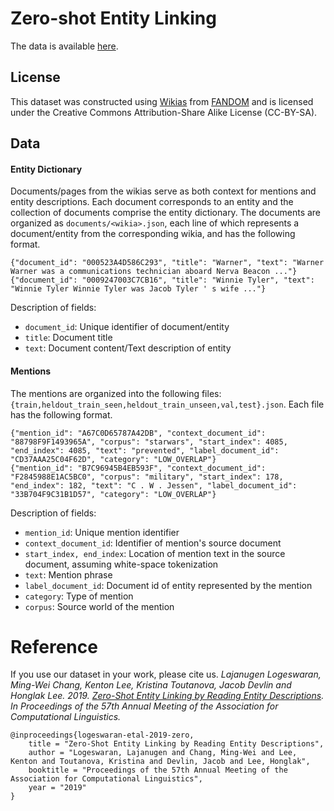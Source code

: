 # Zero-shot Entity Linking

The data is available [here](https://drive.google.com/file/d/1ZcKZ1is0VEkY9kNfPxIG19qEIqHE5LIO/view?usp=sharing). 

## License
This dataset was constructed using [Wikias](https://community.fandom.com/wiki/Hub:Big_wikis) from [FANDOM](fandom.com) and is licensed under the Creative Commons Attribution-Share Alike License (CC-BY-SA).

## Data 

#### Entity Dictionary
Documents/pages from the wikias serve as both context for mentions and entity descriptions. Each document corresponds to an entity and the collection of documents comprise the entity dictionary. The documents are organized as `documents/<wikia>.json`, each line of which represents a document/entity from the corresponding wikia, and has the following format.

```
{"document_id": "000523A4D586C293", "title": "Warner", "text": "Warner Warner was a communications technician aboard Nerva Beacon ..."}
{"document_id": "0009247003C7CB16", "title": "Winnie Tyler", "text": "Winnie Tyler Winnie Tyler was Jacob Tyler ' s wife ..."}
```
Description of fields:
* `document_id`: Unique identifier of document/entity
* `title`: Document title
* `text`: Document content/Text description of entity

#### Mentions
The mentions are organized into the following files: `{train,heldout_train_seen,heldout_train_unseen,val,test}.json`. Each file has the following format. 
```
{"mention_id": "A67C0D65787A42DB", "context_document_id": "88798F9F1493965A", "corpus": "starwars", "start_index": 4085, "end_index": 4085, "text": "prevented", "label_document_id": "CD37AAA25C04F62D", "category": "LOW_OVERLAP"}
{"mention_id": "B7C96945B4EB593F", "context_document_id": "F2845988E1AC5BC0", "corpus": "military", "start_index": 178, "end_index": 182, "text": "C . W . Jessen", "label_document_id": "33B704F9C31B1D57", "category": "LOW_OVERLAP"}
```

Description of fields:
* `mention_id`: Unique mention identifier
* `context_document_id`: Identifier of mention's source document
* `start_index, end_index`: Location of mention text in the source document, assuming white-space tokenization
* `text`: Mention phrase
* `label_document_id`: Document id of entity represented by the mention
* `category`: Type of mention 
* `corpus`: Source world of the mention

# Reference
If you use our dataset in your work, please cite us.
*Lajanugen Logeswaran, Ming-Wei Chang, Kenton Lee, Kristina Toutanova, Jacob Devlin and Honglak Lee. 2019. [Zero-Shot Entity Linking by Reading Entity Descriptions](https://www.aclweb.org/anthology/P19-1335). In Proceedings of the 57th Annual Meeting of the Association for Computational Linguistics.*
```
@inproceedings{logeswaran-etal-2019-zero,
    title = "Zero-Shot Entity Linking by Reading Entity Descriptions",
    author = "Logeswaran, Lajanugen and Chang, Ming-Wei and Lee, Kenton and Toutanova, Kristina and Devlin, Jacob and Lee, Honglak",
    booktitle = "Proceedings of the 57th Annual Meeting of the Association for Computational Linguistics",
    year = "2019"
}
```
